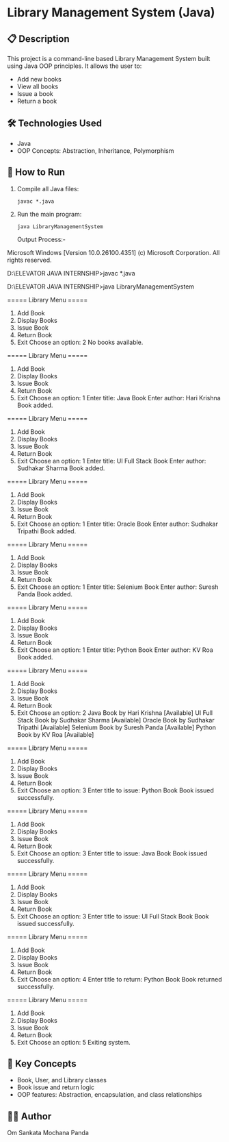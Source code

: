 # Library Management System (Java)

## 📋 Description
This project is a command-line based Library Management System built using Java OOP principles. It allows the user to:
- Add new books
- View all books
- Issue a book
- Return a book

## 🛠 Technologies Used
- Java
- OOP Concepts: Abstraction, Inheritance, Polymorphism

## 🚀 How to Run
1. Compile all Java files:
   ```
   javac *.java
   ```
2. Run the main program:
   ```
   java LibraryManagementSystem
   ```
   Output Process:-
   
Microsoft Windows [Version 10.0.26100.4351]
(c) Microsoft Corporation. All rights reserved.

D:\ELEVATOR JAVA INTERNSHIP>javac *.java

D:\ELEVATOR JAVA INTERNSHIP>java LibraryManagementSystem

===== Library Menu =====
1. Add Book
2. Display Books
3. Issue Book
4. Return Book
5. Exit
Choose an option: 2
No books available.

===== Library Menu =====
1. Add Book
2. Display Books
3. Issue Book
4. Return Book
5. Exit
Choose an option: 1
Enter title: Java Book
Enter author: Hari Krishna
Book added.

===== Library Menu =====
1. Add Book
2. Display Books
3. Issue Book
4. Return Book
5. Exit
Choose an option: 1
Enter title: UI Full Stack Book
Enter author: Sudhakar Sharma
Book added.

===== Library Menu =====
1. Add Book
2. Display Books
3. Issue Book
4. Return Book
5. Exit
Choose an option: 1
Enter title: Oracle Book
Enter author: Sudhakar Tripathi
Book added.

===== Library Menu =====
1. Add Book
2. Display Books
3. Issue Book
4. Return Book
5. Exit
Choose an option: 1
Enter title: Selenium Book
Enter author: Suresh Panda
Book added.

===== Library Menu =====
1. Add Book
2. Display Books
3. Issue Book
4. Return Book
5. Exit
Choose an option: 1
Enter title: Python Book
Enter author: KV Roa
Book added.

===== Library Menu =====
1. Add Book
2. Display Books
3. Issue Book
4. Return Book
5. Exit
Choose an option: 2
Java Book by Hari Krishna [Available]
UI Full Stack Book by Sudhakar Sharma [Available]
Oracle Book by Sudhakar Tripathi [Available]
Selenium Book by Suresh Panda [Available]
Python Book by KV Roa [Available]

===== Library Menu =====
1. Add Book
2. Display Books
3. Issue Book
4. Return Book
5. Exit
Choose an option: 3
Enter title to issue: Python Book
Book issued successfully.

===== Library Menu =====
1. Add Book
2. Display Books
3. Issue Book
4. Return Book
5. Exit
Choose an option: 3
Enter title to issue: Java Book
Book issued successfully.

===== Library Menu =====
1. Add Book
2. Display Books
3. Issue Book
4. Return Book
5. Exit
Choose an option: 3
Enter title to issue: UI Full Stack Book
Book issued successfully.

===== Library Menu =====
1. Add Book
2. Display Books
3. Issue Book
4. Return Book
5. Exit
Choose an option: 4
Enter title to return: Python Book
Book returned successfully.

===== Library Menu =====
1. Add Book
2. Display Books
3. Issue Book
4. Return Book
5. Exit
Choose an option: 5
Exiting system.

## 🧠 Key Concepts
- Book, User, and Library classes
- Book issue and return logic
- OOP features: Abstraction, encapsulation, and class relationships

## 👨‍💻 Author
Om Sankata Mochana Panda
